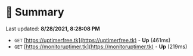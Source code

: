 # 📖 Summary
Last updated: **8/28/2021, 8:28:08 PM**

- `GET` [https://uptimerfree.tk](https://uptimerfree.tk) - **Up** (461ms)
- `GET` [https://monitoruptimer.tk](https://monitoruptimer.tk) - **Up** (219ms)
